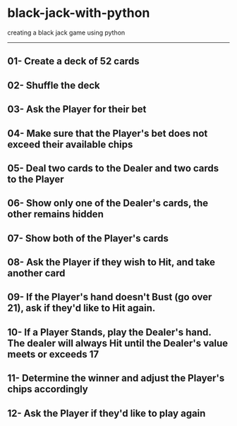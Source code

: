 # black-jack-with-python
creating a black jack game using python

----------------------------------------------
01- Create a deck of 52 cards
---
02- Shuffle the deck
---
03- Ask the Player for their bet
---
04- Make sure that the Player's bet does not exceed their available chips
---
05- Deal two cards to the Dealer and two cards to the Player
---
06- Show only one of the Dealer's cards, the other remains hidden
---
07- Show both of the Player's cards
---
08- Ask the Player if they wish to Hit, and take another card
---
09- If the Player's hand doesn't Bust (go over 21), ask if they'd like to Hit again.
---
10- If a Player Stands, play the Dealer's hand. The dealer will always Hit until the Dealer's value meets or exceeds 17
---
11- Determine the winner and adjust the Player's chips accordingly
---
12- Ask the Player if they'd like to play again
---
